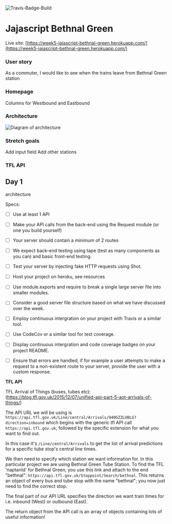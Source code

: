 ![Travis-Badge-Build](https://api.travis-ci.org/FAC10/week5-jajascript.svg?branch=master)

# Jajascript Bethnal Green

Live site: [https://week5-jajascript-bethnal-green.herokuapp.com/](https://week5-jajascript-bethnal-green.herokuapp.com/)

### User story

As a commuter, I would like to see when the trains leave from Bethnal Green station

### Homepage

Columns for Westbound and Eastbound

### Architecture

![Diagram of architecture]()

### Stretch goals

Add input field
Add other stations

### TFL API

## Day 1

architecture

Specs:

- [ ] Use at least 1 API
- [ ] Make your API calls from the back-end using the Request module (or one you build yourself)

- [ ] Your server should contain a minimum of 2 routes

- [ ] We expect back-end testing using tape (test as many components as you can) and basic front-end testing.

- [ ] Test your server by injecting fake HTTP requests using Shot.

- [ ] Host your project on heroku, see resources

- [ ] Use module.exports and require to break a single large server file into smaller modules.

- [ ] Consider a good server file structure based on what we have discussed over the week.

- [ ] Employ continuous intergration on your project with Travis or a similar tool.

- [ ] Use CodeCov or a similar tool for test coverage.

- [ ] Display continuous intergration and code coverage badges on your project README.

- [ ] Ensure that errors are handled, if for example a user attempts to make a request to a non-existent route to your server, provide the user with a custom response.

**TFL API**

TFL Arrival of Things (buses, tubes etc):
(https://blog.tfl.gov.uk/2015/12/07/unified-api-part-5-aot-arrivals-of-things/)

The API URL we will be using is `https://api.tfl.gov.uk/Line/central/Arrivals/940GZZLUBLG?direction=inbound` which begins with the generic tfl API call `https://api.tfl.gov.uk`, followed by the specific extension for what you want to find out.

In this case it's `/Line/central/Arrivals` to get the list of arrival predictions for a specific tube stop's central line times.

We then need to specify which station we want information for. In this particular project we are using Bethnal Green Tube Station. To find the TFL 'naptanId' for Bethnal Green, you use this link and attach to the end "bethnal": `https://api.tfl.gov.uk/Stoppoint/Search/bethnal`. This returns an object of every bus and tube stop with the name "bethnal"; you now just need to find the correct stop.

The final part of our API URL specifies the direction we want train times for i.e. inbound (West) or outbound (East).

The return object from the API call is an array of objects containing lots of useful information!

